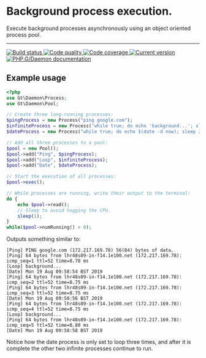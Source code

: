 Background process execution.
=============================

Execute background processes asynchronously using an object oriented process pool.

***

<a href="https://circleci.com/gh/PhpGt/Daemon" target="_blank">
	<img src="https://badge.status.php.gt/daemon-build.svg" alt="Build status" />
</a>
<a href="https://scrutinizer-ci.com/g/PhpGt/Daemon" target="_blank">
	<img src="https://badge.status.php.gt/daemon-quality.svg" alt="Code quality" />
</a>
<a href="https://scrutinizer-ci.com/g/PhpGt/Daemon" target="_blank">
	<img src="https://badge.status.php.gt/daemon-coverage.svg" alt="Code coverage" />
</a>
<a href="https://packagist.org/packages/PhpGt/Daemon" target="_blank">
	<img src="https://badge.status.php.gt/daemon-version.svg" alt="Current version" />
</a>
<a href="https://www.php.gt/eaemon" target="_blank">
	<img src="https://badge.status.php.gt/daemon-docs.svg" alt="PHP.G/Daemon documentation" />
</a>

## Example usage

```php
<?php
use Gt\Daemon\Process;
use Gt\Daemon\Pool;

// Create three long-running processes:
$pingProcess = new Process("ping google.com");
$infiniteProcess = new Process("while true; do echo 'background...'; sleep 3; done");
$dateProcess = new Process("while true; do echo $(date -d now); sleep 2; done");

// Add all three processes to a pool:
$pool = new Pool();
$pool->add("Ping", $pingProcess);
$pool->add("Loop", $infiniteProcess);
$pool->add("Date", $dateProcess);

// Start the execution of all processes:
$pool->exec();

// While processes are running, write their output to the terminal:
do {
	echo $pool->read();
	// Sleep to avoid hogging the CPU.
	sleep(1);
}
while($pool->numRunning() > 0);
```

Outputs something similar to:

```
[Ping] PING google.com (172.217.169.78) 56(84) bytes of data.
[Ping] 64 bytes from lhr48s09-in-f14.1e100.net (172.217.169.78): icmp_seq=1 ttl=52 time=8.78 ms
[Loop] background...
[Date] Mon 19 Aug 09:58:54 BST 2019
[Ping] 64 bytes from lhr48s09-in-f14.1e100.net (172.217.169.78): icmp_seq=2 ttl=52 time=8.75 ms
[Ping] 64 bytes from lhr48s09-in-f14.1e100.net (172.217.169.78): icmp_seq=3 ttl=52 time=8.75 ms
[Date] Mon 19 Aug 09:58:56 BST 2019
[Ping] 64 bytes from lhr48s09-in-f14.1e100.net (172.217.169.78): icmp_seq=4 ttl=52 time=8.75 ms
[Loop] background...
[Ping] 64 bytes from lhr48s09-in-f14.1e100.net (172.217.169.78): icmp_seq=5 ttl=52 time=8.80 ms
[Date] Mon 19 Aug 09:58:58 BST 2019
```

Notice how the date process is only set to loop three times, and after it is complete the other two infinite processes continue to run.
